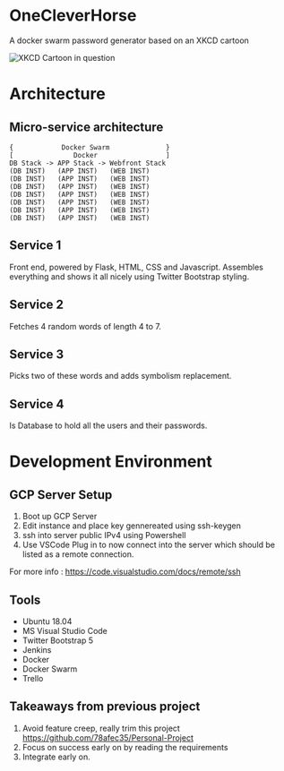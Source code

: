 # OneCleverHorse
A docker swarm password generator based on an XKCD cartoon

![XKCD Cartoon in question](https://imgs.xkcd.com/comics/password_strength.png)

# Architecture

## Micro-service architecture 
    {            Docker Swarm              }
    [               Docker                 ]
    DB Stack -> APP Stack -> Webfront Stack
    (DB INST)   (APP INST)   (WEB INST)
    (DB INST)   (APP INST)   (WEB INST)
    (DB INST)   (APP INST)   (WEB INST)
    (DB INST)   (APP INST)   (WEB INST)
    (DB INST)   (APP INST)   (WEB INST)
    (DB INST)   (APP INST)   (WEB INST)
    (DB INST)   (APP INST)   (WEB INST)

## Service 1
Front end, powered by Flask, HTML, CSS and Javascript. Assembles everything and shows it all nicely using Twitter Bootstrap styling.
## Service 2
Fetches 4 random words of length 4 to 7.
## Service 3
Picks two of these words and adds symbolism replacement.
## Service 4
Is Database to hold all the users and their passwords.

# Development Environment
## GCP Server Setup
1. Boot up GCP Server
2. Edit instance and place key gennereated using     ssh-keygen
3. ssh into server public IPv4 using Powershell
4. Use VSCode Plug in to now connect into the server which should be listed as a remote connection. 

For more info : <https://code.visualstudio.com/docs/remote/ssh>

## Tools
+ Ubuntu 18.04
+ MS Visual Studio Code 
+ Twitter Bootstrap 5
+ Jenkins
+ Docker
+ Docker Swarm
+ Trello

## Takeaways from previous project

1. Avoid feature creep, really trim this project <https://github.com/78afec35/Personal-Project>
2. Focus on success early on by reading the requirements
3. Integrate early on. 